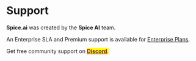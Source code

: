 # Support

**Spice.ai** was created by the **Spice AI** team.

An Enterprise SLA and Premium support is available for [Enterprise Plans](../getting-started/pricing/).

Get free community support on [<mark style="color:purple;">**Discord**</mark>](https://discord.gg/kZnTfneP5u)<mark style="color:purple;">.</mark>
